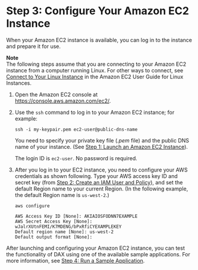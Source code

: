 # Step 3: Configure Your Amazon EC2 Instance<a name="DAX.client.configure-ec2-instance"></a>

When your Amazon EC2 instance is available, you can log in to the instance and prepare it for use\.

**Note**  
The following steps assume that you are connecting to your Amazon EC2 instance from a computer running Linux\. For other ways to connect, see [Connect to Your Linux Instance](https://docs.aws.amazon.com/AWSEC2/latest/UserGuide/AccessingInstances.html) in the Amazon EC2 User Guide for Linux Instances\.

1. Open the Amazon EC2 console at [https://console\.aws\.amazon\.com/ec2/](https://console.aws.amazon.com/ec2/)\.

1. Use the `ssh` command to log in to your Amazon EC2 instance; for example:

   ```
   ssh -i my-keypair.pem ec2-user@public-dns-name
   ```

   You need to specify your private key file \(*\.pem* file\) and the public DNS name of your instance\. \(See [Step 1: Launch an Amazon EC2 Instance](DAX.client.launch-ec2-instance.md)\)\.

   The login ID is `ec2-user`\. No password is required\.

1. After you log in to your EC2 instance, you need to configure your AWS credentials as shown following\. Type your AWS access key ID and secret key \(from [Step 2: Create an IAM User and Policy](DAX.client.create-user-policy.md)\), and set the default Region name to your current Region\. \(In the following example, the default Region name is `us-west-2`\.\)

   ```
   aws configure
   
   AWS Access Key ID [None]: AKIAIOSFODNN7EXAMPLE
   AWS Secret Access Key [None]: wJalrXUtnFEMI/K7MDENG/bPxRfiCYEXAMPLEKEY
   Default region name [None]: us-west-2
   Default output format [None]:
   ```

After launching and configuring your Amazon EC2 instance, you can test the functionality of DAX using one of the available sample applications\. For more information, see [Step 4: Run a Sample Application](DAX.client.run-application.md)\. 
